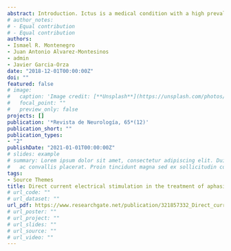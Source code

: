```yaml
---
abstract: Introduction. Ictus is a medical condition with a high prevalence in Spanish population. One of its most common consequences is aphasia. Nowadays, aphasia is treated with both neuropsychological and pharmacological therapy. However, in recent years, transcranial direct current stimulation has been presented as a complement to classical therapies. Aims. To familiarize the reader with transcranial direct current stimulation and to critically review the evidence on the benefits of this technique in aphasia rehabilitation. Development. The first part of this paper describes what transcranial electrical stimulation is. Subsequently, an analysis of the efficacy of this technique in the treatment of aphasia is presented. To achieve this, we searched in PubMed database and found 19 different scientific papers, published between 2008 and 2016, which used transcranial electrical stimulation in the treatment of aphasia. Conclusions. These studies suggest that, when it is used in conjunction with speech therapy, transcranial direct current electrical stimulation is effective in the treatment of aphasia. In addition, its benefits are observed when a minimum of five sessions with intensities higher than 1 mA, stimulating perilesional areas, and in those patients with fluent aphasias. However, the reviewed studies also suggest that this technique is not a substitutive of speech therapy, but a way to prime the brain to it.
# author_notes:
# - Equal contribution
# - Equal contribution
authors:
- Ismael R. Montenegro
- Juan Antonio Alvarez-Montesinos
- admin
- Javier Garcia-Orza
date: "2018-12-01T00:00:00Z"
doi: ""
featured: false
# image:
#   caption: 'Image credit: [**Unsplash**](https://unsplash.com/photos/jdD8gXaTZsc)'
#   focal_point: ""
#   preview_only: false
projects: []
publication: '*Revista de Neurología, 65*(12)'
publication_short: ""
publication_types:
- "2"
publishDate: "2021-01-01T00:00:00Z"
# slides: example
# summary: Lorem ipsum dolor sit amet, consectetur adipiscing elit. Duis posuere tellus
#   ac convallis placerat. Proin tincidunt magna sed ex sollicitudin condimentum.
tags:
- Source Themes
title: Direct current electrical stimulation in the treatment of aphasia
# url_code: ""
# url_dataset: ""
url_pdf: https://www.researchgate.net/publication/321857332_Direct_current_electrical_stimulation_in_the_treatment_of_aphasia
# url_poster: ""
# url_project: ""
# url_slides: ""
# url_source: ""
# url_video: ""
---
```


